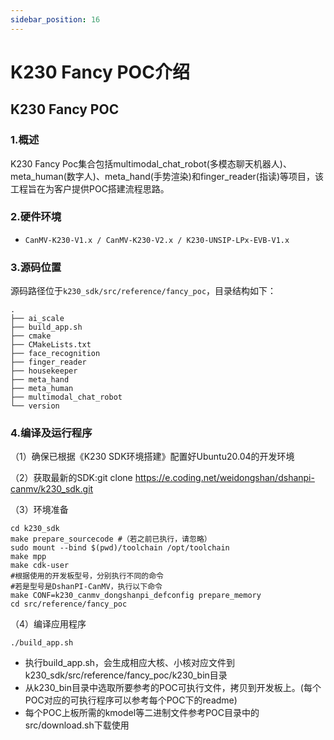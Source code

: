 ```yaml
---
sidebar_position: 16
---
```


# K230 Fancy POC介绍

## K230 Fancy POC

### 1.概述

K230 Fancy Poc集合包括multimodal_chat_robot(多模态聊天机器人)、meta_human(数字人)、meta_hand(手势渲染)和finger_reader(指读)等项目，该工程旨在为客户提供POC搭建流程思路。

### 2.硬件环境

- `CanMV-K230-V1.x / CanMV-K230-V2.x / K230-UNSIP-LPx-EVB-V1.x`

### 3.源码位置

源码路径位于`k230_sdk/src/reference/fancy_poc`，目录结构如下：

```
.
├── ai_scale
├── build_app.sh
├── cmake
├── CMakeLists.txt
├── face_recognition
├── finger_reader
├── housekeeper
├── meta_hand
├── meta_human
├── multimodal_chat_robot
└── version
```

### 4.编译及运行程序

（1）确保已根据《K230 SDK环境搭建》配置好Ubuntu20.04的开发环境

（2）获取最新的SDK:git clone https://e.coding.net/weidongshan/dshanpi-canmv/k230_sdk.git

（3）环境准备

```
cd k230_sdk
make prepare_sourcecode #（若之前已执行，请忽略）
sudo mount --bind $(pwd)/toolchain /opt/toolchain
make mpp
make cdk-user
#根据使用的开发板型号，分别执行不同的命令
#若是型号是DshanPI-CanMV，执行以下命令
make CONF=k230_canmv_dongshanpi_defconfig prepare_memory
cd src/reference/fancy_poc
```
（4）编译应用程序
```
./build_app.sh
```
- 执行build_app.sh，会生成相应大核、小核对应文件到k230_sdk/src/reference/fancy_poc/k230_bin目录
- 从k230_bin目录中选取所要参考的POC可执行文件，拷贝到开发板上。(每个POC对应的可执行程序可以参考每个POC下的readme)
- 每个POC上板所需的kmodel等二进制文件参考POC目录中的src/download.sh下载使用



